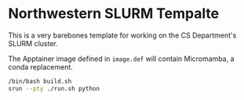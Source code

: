 # Northwestern SLURM Tempalte

This is a very barebones template for working on the CS Department's SLURM cluster.

The Apptainer image defined in `image.def` will contain Micromamba, a conda replacement.

```bash
/bin/bash build.sh
srun --pty ./run.sh python
```
